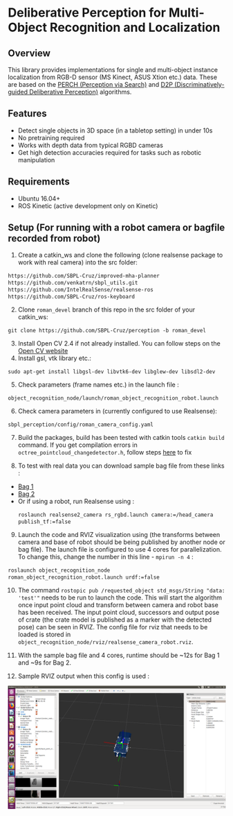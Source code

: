 # Deliberative Perception for Multi-Object Recognition and Localization

Overview
--------
This library provides implementations for single and multi-object instance localization from RGB-D sensor (MS Kinect, ASUS Xtion etc.) data. These are based on the <a href="http://www.cs.cmu.edu/~venkatrn/papers/icra16a.pdf">PERCH (Perception via Search)</a> and <a href="http://www.cs.cmu.edu/~venkatrn/papers/rss16.pdf">D2P (Discriminatively-guided Deliberative Perception)</a> algorithms.

Features
------------
* Detect single objects in 3D space (in a tabletop setting) in under 10s
* No pretraining required
* Works with depth data from typical RGBD cameras
* Get high detection accuracies required for tasks such as robotic manipulation 

Requirements
------------
- Ubuntu 16.04+
- ROS Kinetic (active development only on Kinetic)

Setup (For running with a robot camera or bagfile recorded from robot)
-----
1. Create a catkin_ws and clone the following (clone realsense package to work with real camera) into the src folder:
```
https://github.com/SBPL-Cruz/improved-mha-planner
https://github.com/venkatrn/sbpl_utils.git
https://github.com/IntelRealSense/realsense-ros
https://github.com/SBPL-Cruz/ros-keyboard
```
2. Clone ```roman_devel``` branch of this repo in the src folder of your catkin_ws:
```
git clone https://github.com/SBPL-Cruz/perception -b roman_devel
```
3. Install Open CV 2.4 if not already installed. You can follow steps on the <a href="https://docs.opencv.org/2.4/doc/tutorials/introduction/linux_install/linux_install.html">Open CV website</a>
4. Install gsl, vtk library etc.:
```
sudo apt-get install libgsl-dev libvtk6-dev libglew-dev libsdl2-dev
```
5. Check parameters (frame names etc.) in the launch file :
```
object_recognition_node/launch/roman_object_recognition_robot.launch
```
6. Check camera parameters in (currently configured to use Realsense):
```
sbpl_perception/config/roman_camera_config.yaml
```
7. Build the packages, build has been tested with catkin tools ```catkin build``` command. If you get compilation errors in ```octree_pointcloud_changedetector.h```, follow steps <a href="https://github.com/PointCloudLibrary/pcl/issues/2564">here</a> to fix

8. To test with real data you can download sample bag file from these links :
* <a href="https://drive.google.com/file/d/1X4yzLiQTnaXYLKMgNcFwvKDNLZDHyxPz/view?usp=sharing">Bag 1</a>
* <a href="https://drive.google.com/file/d/196hBLNwqhEgh-8tK8u-tqNAjxM6xgTaY/view?usp=sharing">Bag 2</a> 
* Or if using a robot, run Realsense using :
  ```
  roslaunch realsense2_camera rs_rgbd.launch camera:=/head_camera publish_tf:=false
  ```
9. Launch the code and RVIZ visualization using (the transforms between camera and base of robot should be being published by another node or bag file). The launch file is configured to use 4 cores for parallelization. To change this, change the number in this line - ```mpirun -n 4``` : 
```
roslaunch object_recognition_node roman_object_recognition_robot.launch urdf:=false
```
10. The command ```rostopic pub /requested_object std_msgs/String "data: 'test'"``` needs to be run to launch the code. This will start the algorithm once input point cloud and transform between camera and robot base has been received. The input point cloud, successors and output pose of crate (the crate model is published as a marker with the detected pose) can be seen in RVIZ. The config file for rviz that needs to be loaded is stored in ```object_recognition_node/rviz/realsense_camera_robot.rviz```.

11. With the sample bag file and 4 cores, runtime should be ~12s for Bag 1 and ~9s for Bag 2.

12. Sample RVIZ output when this config is used :

![Image of Yaktocat](images/rviz_output.png)



